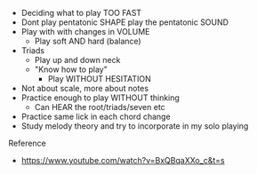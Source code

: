 - Deciding what to play TOO FAST
- Dont play pentatonic SHAPE play the pentatonic SOUND
- Play with with changes in VOLUME
	- Play soft AND hard (balance)
- Triads
	- Play up and down neck
	- "Know how to play"
		- Play WITHOUT HESITATION
- Not about scale, more about notes
- Practice enough to play WITHOUT thinking
	- Can HEAR the root/triads/seven etc
- Practice same lick in each chord change
- Study melody theory and try to incorporate in my solo playing

 Reference
- https://www.youtube.com/watch?v=BxQBqaXXo_c&t=s